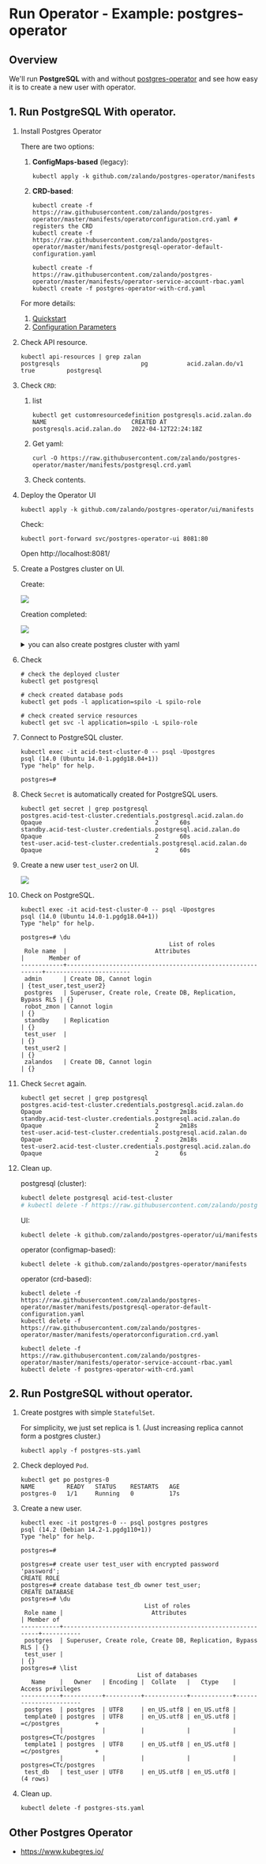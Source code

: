 # Run Operator - Example: postgres-operator

## Overview

We'll run **PostgreSQL** with and without [postgres-operator](https://github.com/zalando/postgres-operator) and
see how easy it is to create a new user with operator.

## 1. Run PostgreSQL With operator.


1. Install Postgres Operator

    There are two options:

    1. **ConfigMaps-based** (legacy):

        ```
        kubectl apply -k github.com/zalando/postgres-operator/manifests
        ```
    1. **CRD-based**:

        ```
        kubectl create -f https://raw.githubusercontent.com/zalando/postgres-operator/master/manifests/operatorconfiguration.crd.yaml # registers the CRD
        kubectl create -f https://raw.githubusercontent.com/zalando/postgres-operator/master/manifests/postgresql-operator-default-configuration.yaml

        kubectl create -f https://raw.githubusercontent.com/zalando/postgres-operator/master/manifests/operator-service-account-rbac.yaml
        kubectl create -f postgres-operator-with-crd.yaml
        ```

    For more details:
    1. [Quickstart](https://github.com/zalando/postgres-operator/blob/master/docs/quickstart.md#deployment-options)
    1. [Configuration Parameters](https://github.com/zalando/postgres-operator/blob/master/docs/reference/operator_parameters.md)

1. Check API resource.

    ```
    kubectl api-resources | grep zalan
    postgresqls                       pg           acid.zalan.do/v1                       true         postgresql
    ```

1. Check `CRD`:
    1. list
        ```
        kubectl get customresourcedefinition postgresqls.acid.zalan.do
        NAME                        CREATED AT
        postgresqls.acid.zalan.do   2022-04-12T22:24:18Z
        ```
    1. Get yaml:
        ```
        curl -O https://raw.githubusercontent.com/zalando/postgres-operator/master/manifests/postgresql.crd.yaml
        ```
    1. Check contents.

1. Deploy the Operator UI

    ```
    kubectl apply -k github.com/zalando/postgres-operator/ui/manifests
    ```

    Check:

    ```
    kubectl port-forward svc/postgres-operator-ui 8081:80
    ```

    Open http://localhost:8081/

1. Create a Postgres cluster on UI.

    Create:

    ![](postgres-operator-cluster-creation.png)

    Creation completed:

    ![](postgres-operator-cluster-creation-complete.png)

    <details><summary>you can also create postgres cluster with yaml</summary>

    ```
    kubectl create -f https://raw.githubusercontent.com/zalando/postgres-operator/master/manifests/minimal-postgres-manifest.yaml
    ```

    **Roles and Databases initially created:**

    yaml:

    ```yaml
      users:
        zalando:  # database owner
        - superuser
        - createdb
        foo_user: []  # role for application foo
      databases:
        foo: zalando  # dbname: owner
      preparedDatabases:
        bar: {}
    ```

    roles:

    ```
    \du
                                                         List of roles
        Role name    |                         Attributes                         |               Member of
    -----------------+------------------------------------------------------------+----------------------------------------
     admin           | Create DB, Cannot login                                    | {foo_user,zalando,bar_owner}
     bar_data_owner  | Cannot login                                               | {bar_data_writer,bar_data_reader}
     bar_data_reader | Cannot login                                               | {}
     bar_data_writer | Cannot login                                               | {bar_data_reader}
     bar_owner       | Cannot login                                               | {bar_writer,bar_data_owner,bar_reader}
     bar_reader      | Cannot login                                               | {}
     bar_writer      | Cannot login                                               | {bar_reader}
     foo_user        |                                                            | {}
     postgres        | Superuser, Create role, Create DB, Replication, Bypass RLS | {}
     robot_zmon      | Cannot login                                               | {}
     standby         | Replication                                                | {}
     zalando         | Superuser, Create DB                                       | {}
     zalandos        | Cannot login                                               | {}
    ```

    databases:

    ```
    \l
                                      List of databases
       Name    |   Owner   | Encoding |   Collate   |    Ctype    |   Access privileges
    -----------+-----------+----------+-------------+-------------+-----------------------
     bar       | bar_owner | UTF8     | en_US.utf-8 | en_US.utf-8 |
     foo       | zalando   | UTF8     | en_US.utf-8 | en_US.utf-8 |
     postgres  | postgres  | UTF8     | en_US.utf-8 | en_US.utf-8 |
     template0 | postgres  | UTF8     | en_US.utf-8 | en_US.utf-8 | =c/postgres          +
               |           |          |             |             | postgres=CTc/postgres
     template1 | postgres  | UTF8     | en_US.utf-8 | en_US.utf-8 | =c/postgres          +
               |           |          |             |             | postgres=CTc/postgres
    (5 rows)
    ```

    </details>

1. Check

    ```
    # check the deployed cluster
    kubectl get postgresql

    # check created database pods
    kubectl get pods -l application=spilo -L spilo-role

    # check created service resources
    kubectl get svc -l application=spilo -L spilo-role
    ```

1. Connect to PostgreSQL cluster.

    ```
    kubectl exec -it acid-test-cluster-0 -- psql -Upostgres
    psql (14.0 (Ubuntu 14.0-1.pgdg18.04+1))
    Type "help" for help.

    postgres=#
    ```

1. Check `Secret` is automatically created for PostgreSQL users.

    ```
    kubectl get secret | grep postgresql
    postgres.acid-test-cluster.credentials.postgresql.acid.zalan.do    Opaque                                2      60s
    standby.acid-test-cluster.credentials.postgresql.acid.zalan.do     Opaque                                2      60s
    test-user.acid-test-cluster.credentials.postgresql.acid.zalan.do   Opaque                                2      60s
    ```

1. Create a new user `test_user2` on UI.

    ![](postgres-operator-user-creation.png)

1. Check on PostgreSQL.

    ```
    kubectl exec -it acid-test-cluster-0 -- psql -Upostgres
    psql (14.0 (Ubuntu 14.0-1.pgdg18.04+1))
    Type "help" for help.

    postgres=# \du
                                              List of roles
     Role name  |                         Attributes                         |       Member of
    ------------+------------------------------------------------------------+------------------------
     admin      | Create DB, Cannot login                                    | {test_user,test_user2}
     postgres   | Superuser, Create role, Create DB, Replication, Bypass RLS | {}
     robot_zmon | Cannot login                                               | {}
     standby    | Replication                                                | {}
     test_user  |                                                            | {}
     test_user2 |                                                            | {}
     zalandos   | Create DB, Cannot login                                    | {}
    ```

1. Check `Secret` again.

    ```
    kubectl get secret | grep postgresql
    postgres.acid-test-cluster.credentials.postgresql.acid.zalan.do     Opaque                                2      2m18s
    standby.acid-test-cluster.credentials.postgresql.acid.zalan.do      Opaque                                2      2m18s
    test-user.acid-test-cluster.credentials.postgresql.acid.zalan.do    Opaque                                2      2m18s
    test-user2.acid-test-cluster.credentials.postgresql.acid.zalan.do   Opaque                                2      6s
    ```

1. Clean up.

    postgresql (cluster):

    ```bash
    kubectl delete postgresql acid-test-cluster
    # kubectl delete -f https://raw.githubusercontent.com/zalando/postgres-operator/master/manifests/minimal-postgres-manifest.yaml
    ```

    UI:

    ```
    kubectl delete -k github.com/zalando/postgres-operator/ui/manifests
    ```

    operator (configmap-based):

    ```
    kubectl delete -k github.com/zalando/postgres-operator/manifests
    ```

    operator (crd-based):
    ```
    kubectl delete -f https://raw.githubusercontent.com/zalando/postgres-operator/master/manifests/postgresql-operator-default-configuration.yaml
    kubectl delete -f https://raw.githubusercontent.com/zalando/postgres-operator/master/manifests/operatorconfiguration.crd.yaml

    kubectl delete -f https://raw.githubusercontent.com/zalando/postgres-operator/master/manifests/operator-service-account-rbac.yaml
    kubectl delete -f postgres-operator-with-crd.yaml
    ```

## 2. Run PostgreSQL without operator.

1. Create postgres with simple `StatefulSet`.

    For simplicity, we just set replica is 1. (Just increasing replica cannot form a postgres cluster.)

    ```
    kubectl apply -f postgres-sts.yaml
    ```

1. Check deployed `Pod`.

    ```
    kubectl get po postgres-0
    NAME         READY   STATUS    RESTARTS   AGE
    postgres-0   1/1     Running   0          17s
    ```

1. Create a new user.

    ```
    kubectl exec -it postgres-0 -- psql postgres postgres
    psql (14.2 (Debian 14.2-1.pgdg110+1))
    Type "help" for help.

    postgres=#
    ```

    ```
    postgres=# create user test_user with encrypted password 'password';
    CREATE ROLE
    postgres=# create database test_db owner test_user;
    CREATE DATABASE
    postgres=# \du
                                       List of roles
     Role name |                         Attributes                         | Member of
    -----------+------------------------------------------------------------+-----------
     postgres  | Superuser, Create role, Create DB, Replication, Bypass RLS | {}
     test_user |                                                            | {}
    postgres=# \list
                                     List of databases
       Name    |   Owner   | Encoding |  Collate   |   Ctype    |   Access privileges
    -----------+-----------+----------+------------+------------+-----------------------
     postgres  | postgres  | UTF8     | en_US.utf8 | en_US.utf8 |
     template0 | postgres  | UTF8     | en_US.utf8 | en_US.utf8 | =c/postgres          +
               |           |          |            |            | postgres=CTc/postgres
     template1 | postgres  | UTF8     | en_US.utf8 | en_US.utf8 | =c/postgres          +
               |           |          |            |            | postgres=CTc/postgres
     test_db   | test_user | UTF8     | en_US.utf8 | en_US.utf8 |
    (4 rows)
    ```

1. Clean up.

    ```
    kubectl delete -f postgres-sts.yaml
    ```

## Other Postgres Operator
- https://www.kubegres.io/
